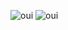 ![oui](https://cdn.discordapp.com/attachments/619622990069628944/653685093654593556/unknown.png)
![oui](https://cdn.discordapp.com/attachments/619622990069628944/653685119894421514/unknown.png)
